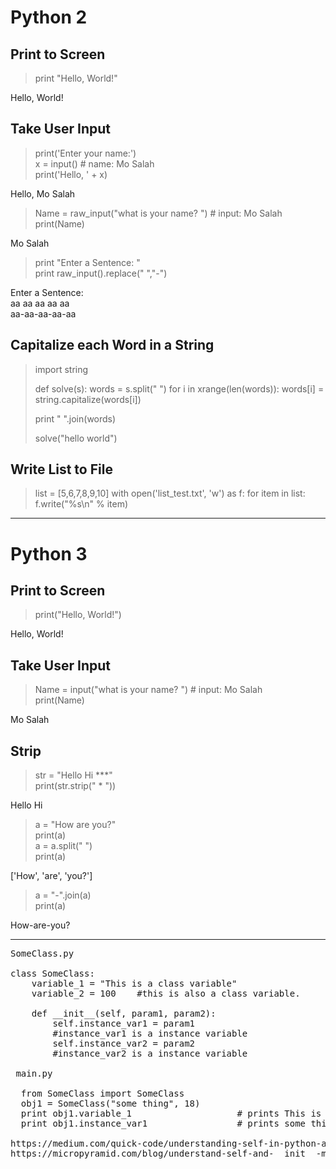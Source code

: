# Python 2

## Print to Screen
> print "Hello, World!"

Hello, World!

## Take User Input

> print('Enter your name:') <br>
> x = input()  # name: Mo Salah <br>
> print('Hello, ' + x)  <br>

Hello, Mo Salah


> Name = raw_input("what is your name? ") # input: Mo Salah <br>
> print(Name)

Mo Salah

> print "Enter a Sentence: " <br>
> print raw_input().replace(" ","-") <br>

Enter a Sentence: <br>
aa aa aa aa aa   <br>
aa-aa-aa-aa-aa   <br>


## Capitalize each Word in a String

> import string
>
> def solve(s):
>    words = s.split(" ")
>    for i in xrange(len(words)):
>      words[i] = string.capitalize(words[i])
>    
>    print " ".join(words)
>
> solve("hello world")


## Write List to File

> list = [5,6,7,8,9,10]
> with open('list_test.txt', 'w') as f:
>    for item in list:
>        f.write("%s\n" % item)

-------------------------------------------------------------------------------------------------------------------------------
# Python 3

## Print to Screen
> print("Hello, World!")

Hello, World!

## Take User Input

> Name = input("what is your name? ") # input: Mo Salah <br>
> print(Name)

Mo Salah

## Strip

>str = "Hello Hi ***" <br>
> print(str.strip(" * ")) <br>

Hello Hi

> a = "How are you?" <br>
> print(a) <br>
> a = a.split(" ")  <br>
> print(a) <br>

['How', 'are', 'you?']


> a = "-".join(a) <br>
> print(a)

How-are-you?



-----------
<pre>
SomeClass.py

class SomeClass:
    variable_1 = "This is a class variable"
    variable_2 = 100    #this is also a class variable.

    def __init__(self, param1, param2):
        self.instance_var1 = param1
        #instance_var1 is a instance variable
      	self.instance_var2 = param2   
        #instance_var2 is a instance variable
       
 main.py 
 
  from SomeClass import SomeClass
  obj1 = SomeClass("some thing", 18) 
  print obj1.variable_1                    # prints This is a class variable
  print obj1.instance_var1                 # prints some thing

https://medium.com/quick-code/understanding-self-in-python-a3704319e5f0
https://micropyramid.com/blog/understand-self-and-__init__-method-in-python-class/
</pre>
